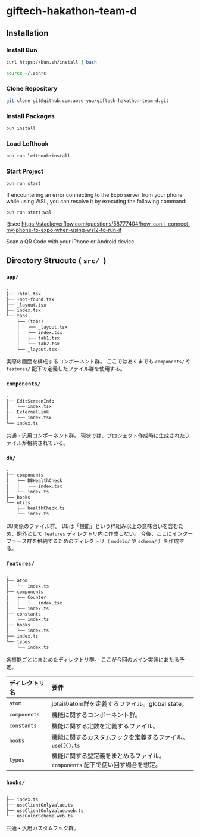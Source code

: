 # giftech-hakathon-team-d

## Installation

### Install Bun

```bash
curl https://bun.sh/install | bash
```

```bash
source ~/.zshrc
```

### Clone Repository

```bash
git clone git@github.com:aose-yuu/giftech-hakathon-team-d.git
```

### Install Packages

```bash
bun install
```

### Load Lefthook

```bash
bun run lefthook:install
```

### Start Project

```bash
bun run start
```


If encountering an error connecting to the Expo server from your phone while using WSL, 
you can resolve it by executing the following command:

```bash
bun run start:wsl
```

@see https://stackoverflow.com/questions/58777404/how-can-i-connect-my-phone-to-expo-when-using-wsl2-to-run-it

Scan a QR Code with your iPhone or Android device.

## Directory Strucute ( `src/ `)

### `app/`

```txt
.
├── +html.tsx
├── +not-found.tsx
├── _layout.tsx
├── index.tsx
└── tabs
    ├── (tabs)
    │   ├── _layout.tsx
    │   ├── index.tsx
    │   ├── tab1.tsx
    │   └── tab2.tsx
    └── _layout.tsx
```

実際の画面を構成するコンポーネント群。
ここではあくまでも `components/` や `features/` 配下で定義したファイル群を使用する。

### `components/`

```txt
.
├── EditScreenInfo
│   └── index.tsx
├── ExternalLink
│   └── index.tsx
└── index.ts
```

共通・汎用コンポーネント群。
現状では、プロジェクト作成時に生成されたファイルが格納されている。

### `db/`

```txt
.
├── components
│   ├── DBHealthCheck
│   │   └── index.tsx
│   └── index.ts
├── hooks
└── utils
    ├── healthCheck.ts
    └── index.ts
```

DB関係のファイル群。
DBは「機能」という枠組み以上の意味合いを含むため、例外として `features` ディレクトリ内に作成しない。
今後、ここにインターフェース群を格納するためのディレクトリ（ `models/` や `schema/` ）を作成する。

### `features/`

```txt
.
├── atom
│   └── index.ts
├── components
│   ├── Counter
│   │   └── index.tsx
│   └── index.ts
├── constants
│   └── index.ts
├── hooks
│   └── index.ts
├── index.ts
└── types
    └── index.ts

```

各機能ごとにまとめたディレクトリ群。
ここが今回のメイン実装にあたる予定。

| ディレクトリ名 | 要件                                                                          |
| :------------- | :---------------------------------------------------------------------------- |
| `atom`         | jotaiのatom群を定義するファイル。global state。                               |
| `components`   | 機能に関するコンポーネント群。                                                |
| `constants`    | 機能に関する定数を定義するファイル。                                          |
| `hooks`        | 機能に関するカスタムフックを定義するファイル。`use〇〇.ts`                    |
| `types`        | 機能に関する型定義をまとめるファイル。`components` 配下で使い回す場合を想定。 |

### `hooks/`

```txt
.
├── index.ts
├── useClientOnlyValue.ts
├── useClientOnlyValue.web.ts
└── useColorScheme.web.ts
```

共通・汎用カスタムフック群。
